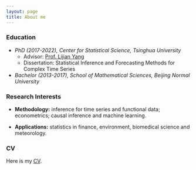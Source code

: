 ```yaml
---
layout: page
title: About me
---
```







### Education

* _PhD (2017-2022), Center for Statistical Science, Tsinghua University_
  *  Advisor: [Prof. Lijian Yang](http://lijianyang.com)
    *  Dissertation: Statistical Inference and Forecasting Methods for Complex Time Series
* _Bachelor (2013-2017), School of Mathematical Sciences, Beijing Normal University_
  
    
      
      

### Research Interests



* **Methodology:** inference for time series and functional data; econometrics; causal inference and machine learning.  

* **Applications:** statistics in finance, environment, biomedical science and meteorology.

  
    
    
### CV

Here is my [CV](https://www.dropbox.com/s/w512t2pz13pg975/CV.pdf?dl=0).
